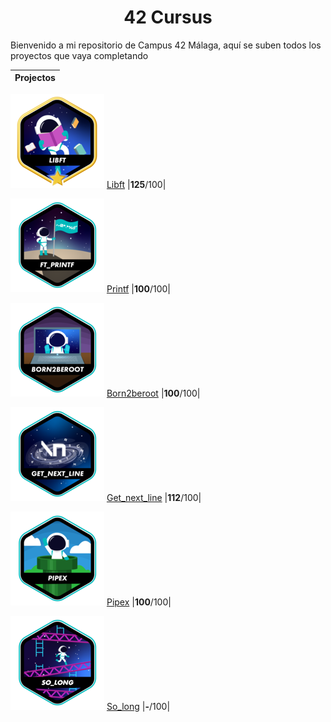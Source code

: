 <h1 align="center"> 42 Cursus </h1>

<p>Bienvenido a mi repositorio de Campus 42 Málaga, aquí se suben todos los proyectos que vaya completando</p>

| Projectos       |
| :--------------:|
![libft-bonus](./badges/libftm.png)
[Libft](https://github.com/Kenobiiii/libft.git)
|**125**/100|

![printf](./badges/ft_printfe.png)
[Printf](https://github.com/Kenobiiii/printf.git)
|**100**/100|

![born2beroot](./badges/born2beroote.png)
[Born2beroot](https://github.com/Kenobiiii/born2beroot.git)
|**100**/100|

![GNL](./badges/get_next_linee.png)
[Get_next_line](https://github.com/Kenobiiii/get_lext_line.git)
|**112**/100|

![Pipex](./badges/pipexe.png)
[Pipex](https://github.com/Kenobiiii/pipex.git)
|**100**/100|

![So_long](./badges/so_longe.png)
[So_long](https://github.com/Kenobiiii/so_long.git)
|**-**/100|
